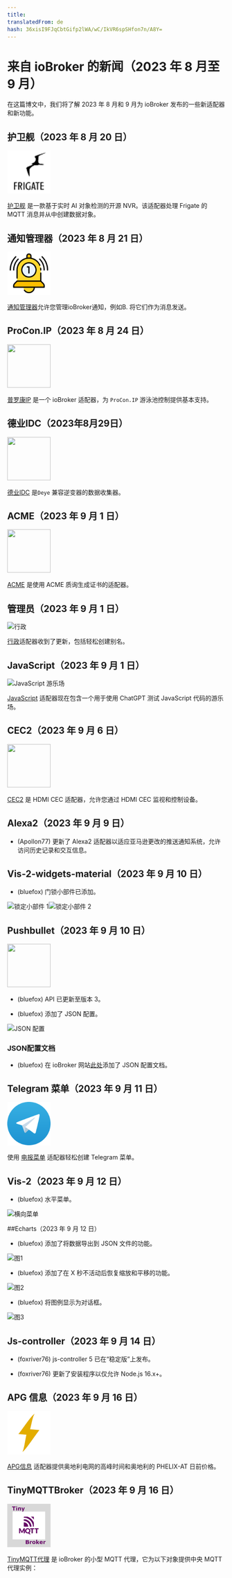 ```yaml
---
title: 
translatedFrom: de
hash: 36xisI9FJqCbtGifp2lWA/wC/IkVR6spSHfon7n/A8Y=
---
```

# 来自 ioBroker 的新闻（2023 年 8 月至 9 月）
<!-- SOURCE: 438668 # Neuigkeiten von ioBroker (August-September 2023) -->
在这篇博文中，我们将了解 2023 年 8 月和 9 月为 ioBroker 发布的一些新适配器和新功能。
<!-- SOURCE: 452545 In diesem Blog-Beitrag werfen wir einen Blick auf einige der neuen Adapter und neuen Funktionen, die im August und September 2023 für ioBroker veröffentlicht wurden. -->

## 护卫舰（2023 年 8 月 20 日）
<!-- SOURCE: 173807 ## Frigate (20. August 2023) -->
<img src="https://raw.githubusercontent.com/Bettman66/ioBroker.frigate/master/admin/frigate.png" width="100" height="100" />
<!-- SOURCE: 823263 <img src="https://raw.githubusercontent.com/Bettman66/ioBroker.frigate/master/admin/frigate.png" width="100" height="100" /> -->

[护卫舰](https://github.com/Bettman66/ioBroker.frigate) 是一款基于实时 AI 对象检测的开源 NVR。该适配器处理 Frigate 的 MQTT 消息并从中创建数据对象。
<!-- SOURCE: 312473 §§LLLLL_0§§ ist ein Open-Source-NVR, der auf Echtzeit-KI-Objekterkennung aufbaut. Dieser Adapter verarbeitet Frigates MQTT-Nachrichten und erstellt daraus Datenobjekte. -->

## 通知管理器（2023 年 8 月 21 日）
<!-- SOURCE: 287635 ## Notification Manager (21. August 2023) -->
<img src="https://raw.githubusercontent.com/foxriver76/ioBroker.notification-manager/master/admin/notification-manager.png" width="100" height="100" />
<!-- SOURCE: 692214 <img src="https://raw.githubusercontent.com/foxriver76/ioBroker.notification-manager/master/admin/notification-manager.png" width="100" height="100" /> -->

[通知管理器](https://github.com/foxriver76/ioBroker.notification-manager)允许您管理ioBroker通知，例如B. 将它们作为消息发送。
<!-- SOURCE: 274128 §§LLLLL_0§§ ermöglicht Ihnen das Verwalten von ioBroker-Benachrichtigungen, z. B. das Senden von ihnen als Nachrichten. -->

## ProCon.IP（2023 年 8 月 24 日）
<!-- SOURCE: 225418 ## ProCon.IP (24. August 2023) -->
<img src="https://raw.githubusercontent.com/ylabonte/ioBroker.procon-ip/master/admin/procon-ip.png" width="100" height="100" />
<!-- SOURCE: 551005 <img src="https://raw.githubusercontent.com/ylabonte/ioBroker.procon-ip/master/admin/procon-ip.png" width="100" height="100" /> -->

[普罗康IP](https://github.com/ylabonte/ioBroker.procon-ip) 是一个 ioBroker 适配器，为 `ProCon.IP` 游泳池控制提供基本支持。
<!-- SOURCE: 345066 §§LLLLL_0§§ ist ein ioBroker-Adapter, der grundlegende Unterstützung für die §§SSSSS_0§§ Schwimmbadsteuerung bietet. -->

## 德业IDC（2023年8月29日）
<!-- SOURCE: 8752 ## DeyeIDC (29. August 2023) -->
<img src="https://raw.githubusercontent.com/raschy/ioBroker.deyeidc/master/admin/deyeidc.png" width="100" height="100" />
<!-- SOURCE: 54399 <img src="https://raw.githubusercontent.com/raschy/ioBroker.deyeidc/master/admin/deyeidc.png" width="100" height="100" /> -->

[德业IDC](https://github.com/raschy/ioBroker.deyeidc) 是`Deye` 兼容逆变器的数据收集器。
<!-- SOURCE: 858223 §§LLLLL_0§§ ist ein Datensammler für §§SSSSS_0§§-kompatible Wechselrichter. -->

## ACME（2023 年 9 月 1 日）
<!-- SOURCE: 320476 ## ACME (1. September 2023) -->
<img src="https://raw.githubusercontent.com/iobroker-community-adapters/ioBroker.acme/master/admin/acme.png" width="100" height="100" />
<!-- SOURCE: 591710 <img src="https://raw.githubusercontent.com/iobroker-community-adapters/ioBroker.acme/master/admin/acme.png" width="100" height="100" /> -->

[ACME](https://github.com/iobroker-community-adapters/ioBroker.acme) 是使用 ACME 质询生成证书的适配器。
<!-- SOURCE: 528587 §§LLLLL_0§§ ist ein Adapter, der Zertifikate mit Hilfe von ACME-Herausforderungen generiert. -->

## 管理员（2023 年 9 月 1 日）
<!-- SOURCE: 494759 ## Admin (1. September 2023) -->
![行政](en/blog/images//2023_09_26_admin_context.png)
<!-- SOURCE: 194801 §§IIIII_0§§ -->

[行政](https://github.com/ioBroker/ioBroker.admin)适配器收到了更新，包括轻松创建别名。
<!-- SOURCE: 215128 Der §§LLLLL_0§§ Adapter erhielt Aktualisierungen, einschließlich einer einfachen Erstellung von Aliases. -->

## JavaScript（2023 年 9 月 1 日）
<!-- SOURCE: 102045 ## JavaScript (1. September 2023) -->
![JavaScript 游乐场](en/blog/images//2023_09_27_javascript_chat_gpt.png)
<!-- SOURCE: 983824 §§IIIII_0§§ -->

[JavaScript](https://github.com/ioBroker/ioBroker.javascript) 适配器现在包含一个用于使用 ChatGPT 测试 JavaScript 代码的游乐场。
<!-- SOURCE: 932743 Der §§LLLLL_0§§ Adapter enthält jetzt einen Playground zum Testen von JavaScript-Code mit ChatGPT. -->

## CEC2（2023 年 9 月 6 日）
<!-- SOURCE: 24159 ## CEC2 (6. September 2023) -->
<img src="https://raw.githubusercontent.com/iobroker-community-adapters/ioBroker.cec2/master/admin/cec2.png" width="100" height="100" />
<!-- SOURCE: 294570 <img src="https://raw.githubusercontent.com/iobroker-community-adapters/ioBroker.cec2/master/admin/cec2.png" width="100" height="100" /> -->

[CEC2](https://github.com/iobroker-community-adapters/ioBroker.cec2) 是 HDMI CEC 适配器，允许您通过 HDMI CEC 监视和控制设备。
<!-- SOURCE: 202115 §§LLLLL_0§§ ist ein Adapter für HDMI CEC, mit dem Sie Geräte über HDMI CEC überwachen und steuern können. -->

## Alexa2（2023 年 9 月 9 日）
<!-- SOURCE: 777646 ## Alexa2 (9. September 2023) -->
- (Apollon77) 更新了 Alexa2 适配器以适应亚马逊更改的推送通知系统，允许访问历史记录和交互信息。
<!-- SOURCE: 611555 - (Apollon77) Aktualisierung des Alexa2-Adapters zur Anpassung an das geänderte Push-Benachrichtigungssystem von Amazon, das Zugriff auf Historie und Interaktionsinformationen ermöglicht. -->

## Vis-2-widgets-material（2023 年 9 月 10 日）
<!-- SOURCE: 402950 ## Vis-2-widgets-material (10. September 2023) -->
- (bluefox) 门锁小部件已添加。
<!-- SOURCE: 505717 - (bluefox) Türschloss-Widget wurde hinzugefügt. -->

![锁定小部件 1](en/blog/images//2023_09_10_vis-2-widgets-material-lock-1.png)![锁定小部件 2](en/blog/images//2023_09_10_vis-2-widgets-material-lock-2.png)
<!-- SOURCE: 553321   §§IIIII_0§§
  §§IIIII_1§§ -->

## Pushbullet（2023 年 9 月 10 日）
<!-- SOURCE: 508710 ## Pushbullet (10. September 2023) -->
<img src="https://raw.githubusercontent.com/mcm1957/ioBroker.pushbullet/master/admin/pushbullet.png" width="100" height="100" />
<!-- SOURCE: 698675 <img src="https://raw.githubusercontent.com/mcm1957/ioBroker.pushbullet/master/admin/pushbullet.png" width="100" height="100" /> -->

- (bluefox) API 已更新至版本 3。
<!-- SOURCE: 340953 - (bluefox) API wurde auf Version 3 aktualisiert. -->
- (bluefox) 添加了 JSON 配置。
<!-- SOURCE: 872655 - (bluefox) JSON-Konfiguration wurde hinzugefügt. -->

  ![JSON 配置](en/blog/images//2023_09_10_pushbullet.png)
<!-- SOURCE: 404236   §§IIIII_0§§ -->

### JSON配置文档
<!-- SOURCE: 222205 ### JSON-Konfigurationsdokumentation -->
- (bluefox) 在 ioBroker 网站[此处](https://www.iobroker.net/#en/documentation/dev/adapterjsonconfig.md)添加了 JSON 配置文档。
<!-- SOURCE: 678833 - (bluefox) JSON-Konfigurationsdokumentation wurde der ioBroker-Website [hier](https://www.iobroker.net/#en/documentation/dev/adapterjsonconfig.md) hinzugefügt. -->

## Telegram 菜单（2023 年 9 月 11 日）
<!-- SOURCE: 541882 ## Telegram Menu (11. September 2023) -->
<img src="https://raw.githubusercontent.com/MiRo1310/ioBroker.telegram-menu/master/admin/telegram-menu.png" width="100" height="100" />
<!-- SOURCE: 809414 <img src="https://raw.githubusercontent.com/MiRo1310/ioBroker.telegram-menu/master/admin/telegram-menu.png" width="100" height="100" /> -->

使用 [电报菜单](https://github.com/MiRo1310/ioBroker.telegram-menu) 适配器轻松创建 Telegram 菜单。
<!-- SOURCE: 736250 Erstellen Sie einfach Telegram-Menüs mit dem §§LLLLL_0§§ Adapter. -->

## Vis-2（2023 年 9 月 12 日）
<!-- SOURCE: 491415 ## Vis-2 (12. September 2023) -->
- (bluefox) 水平菜单。
<!-- SOURCE: 64324 - (bluefox) Horizontales Menü. -->

  ![横向菜单](en/blog/images//2023_09_12_vis-2-menu.png)
<!-- SOURCE: 238545   §§IIIII_0§§ -->

##Echarts（2023 年 9 月 12 日）
<!-- SOURCE: 120611 ## Echarts (12. September 2023) -->
- (bluefox) 添加了将数据导出到 JSON 文件的功能。
<!-- SOURCE: 387426 - (bluefox) Möglichkeit hinzugefügt, Daten in eine JSON-Datei zu exportieren. -->

  ![图1](en/blog/images//2023_09_12_echart-1.png)
<!-- SOURCE: 663602   §§IIIII_0§§ -->

- (bluefox) 添加了在 X 秒不活动后恢复缩放和平移的功能。
<!-- SOURCE: 293806 - (bluefox) Möglichkeit hinzugefügt, Zoom und Pan nach X Sekunden Inaktivität wiederherzustellen. -->

  ![图2](en/blog/images//2023_09_12_echart-2.png)
<!-- SOURCE: 398738   §§IIIII_0§§ -->

- (bluefox) 将图例显示为对话框。
<!-- SOURCE: 919161 - (bluefox) Legende als Dialog anzeigen. -->

  ![图3](en/blog/images//2023_09_13_echart-3.png)
<!-- SOURCE: 103870   §§IIIII_0§§ -->

## Js-controller（2023 年 9 月 14 日）
<!-- SOURCE: 678432 ## Js-controller (14. September 2023) -->
- (foxriver76) js-controller 5 已在“稳定版”上发布。
<!-- SOURCE: 268948 - (foxriver76) js-controller 5 wurde auf `Stable` veröffentlicht. -->
- (foxriver76) 更新了安装程序以仅允许 Node.js 16.x+。
<!-- SOURCE: 88525 - (foxriver76) Installer aktualisiert, um nur Node.js 16.x+ zu erlauben. -->

## APG 信息（2023 年 9 月 16 日）
<!-- SOURCE: 119918 ## APG Info (16. September 2023) -->
<img src="https://raw.githubusercontent.com/HGlab01/ioBroker.apg-info/master/admin/apg-info.png" width="100" height="100" />
<!-- SOURCE: 917421 <img src="https://raw.githubusercontent.com/HGlab01/ioBroker.apg-info/master/admin/apg-info.png" width="100" height="100" /> -->

[APG信息](https://github.com/HGlab01/ioBroker.apg-info) 适配器提供奥地利电网的高峰时间和奥地利的 PHELIX-AT 日前价格。
<!-- SOURCE: 401132 Der §§LLLLL_0§§ Adapter liefert Spitzenzeiten für das österreichische Stromnetz und PHELIX-AT Day-Ahead-Preise für Österreich. -->

## TinyMQTTBroker（2023 年 9 月 16 日）
<!-- SOURCE: 140285 ## TinyMQTTBroker (16. September 2023) -->
<img src="https://raw.githubusercontent.com/HGlab01/ioBroker.tinymqttbroker/master/admin/tinymqttbroker.png" width="100" height="100" />
<!-- SOURCE: 623718 <img src="https://raw.githubusercontent.com/HGlab01/ioBroker.tinymqttbroker/master/admin/tinymqttbroker.png" width="100" height="100" /> -->

[TinyMQTT代理](https://github.com/HGlab01/ioBroker.tinymqttbroker) 是 ioBroker 的小型 MQTT 代理，它为以下对象提供中央 MQTT 代理实例：
<!-- SOURCE: 170354 §§LLLLL_0§§ ist ein kleiner MQTT-Broker für ioBroker, der eine zentrale MQTT-Broker-Instanz zum -->